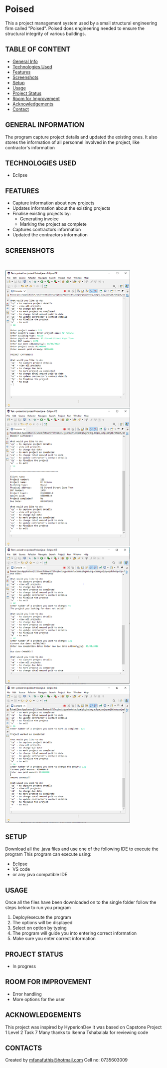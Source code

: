 # Poised
This a project management system used by a small structural engineering firm called "Poised". Poised does engineering needed to ensure the structural integrity of various buildings.
## TABLE OF CONTENT
* [General Info](#general-information)
* [Technologies Used](#technologies-used)
* [Features](#features)
* [Screenshots](#screenshots)
* [Setup](#setup)
* [Usage](#usage)
* [Project Status](#project-status)
* [Room for Improvement](#room-for-improvement)
* [Acknowledgements](#acknowledgements)
* [Contact](#contacts)
## GENERAL INFORMATION
The program capture project details and updated the existing ones. It also stores the information of all personnel involved in the project, like contractor's information
## TECHNOLOGIES USED
* Eclipse
## FEATURES
* Capture information about new projects
* Updates information about the existing projects
* Finalise existing projects by:
  * Generating invoice
  * Marking the project as complete
* Captures contractors information
* Updated the contractors information
## SCREENSHOTS
<br><br>
<img src = "screenshoots/Capture.PNG" width  = 400>
<img src = "screenshoots/Capture1.PNG" width  = 400>
<img src = "screenshoots/Capture2.PNG" width  = 400>
<img src = "screenshoots/Capture3.PNG" width  = 400>
## SETUP
Download all the .java files and use one of the following IDE to execute the program
This program can execute using:
* Eclipse 
* VS code
* or any java compatible IDE
## USAGE
Once all the files have been downloaded on to the single folder follow the steps below to run you program
1. Deploy/execute the program
2. The options will be displayed
3. Select on option by typing
4. The program will guide you into entering correct information
5. Make sure you enter correct information
## PROJECT STATUS
* In progress
## ROOM FOR IMPROVEMENT
* Error handling 
* More options for the user
## ACKNOWLEDGEMENTS
This project was inspired by HyperionDev
It was based on Capstone Project 1 Level 2 Task 7
Many thanks to Ikenna Tshabalala for reviewing code
## CONTACTS
Created by mfanafuthis@hotmail.com
Cell no: 0735603009
